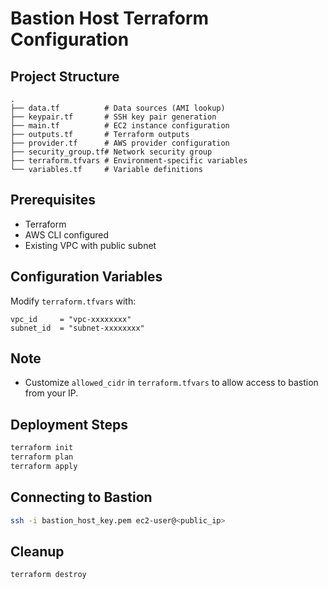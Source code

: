 
# Bastion Host Terraform Configuration

## Project Structure
```
.
├── data.tf          # Data sources (AMI lookup)
├── keypair.tf       # SSH key pair generation
├── main.tf          # EC2 instance configuration
├── outputs.tf       # Terraform outputs
├── provider.tf      # AWS provider configuration
├── security_group.tf# Network security group
├── terraform.tfvars # Environment-specific variables
└── variables.tf     # Variable definitions
```

## Prerequisites
- Terraform
- AWS CLI configured
- Existing VPC with public subnet

## Configuration Variables
Modify `terraform.tfvars` with:
```hcl
vpc_id     = "vpc-xxxxxxxx"
subnet_id  = "subnet-xxxxxxxx"
```
## Note
- Customize `allowed_cidr` in `terraform.tfvars` to allow access to bastion from your IP. 

## Deployment Steps
```bash
terraform init
terraform plan
terraform apply
```

## Connecting to Bastion
```bash
ssh -i bastion_host_key.pem ec2-user@<public_ip>
```

## Cleanup
```bash
terraform destroy
```
